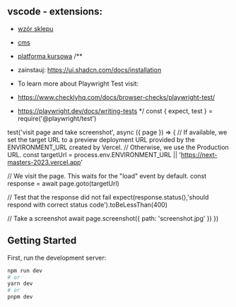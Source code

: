 ## vscode - extensions:

- [wzór sklepu](https://storefront.saleor.io/default-channel/products/balance-trail-720?variant=UHJvZHVjdFZhcmlhbnQ6MzQw)
- [cms](https://app-eu-central-1-shared-euc1-02.hygraph.com/8a9ae9ef-a24b-4387-a122-b0510696c0cb/master)
- [platforma kursowa](https://lms.hyperfunctor.com/courses/nextjsmasters/next13-zadania-3)
  /\*\*

- zainstauj: https://ui.shadcn.com/docs/installation
- To learn more about Playwright Test visit:
- https://www.checklyhq.com/docs/browser-checks/playwright-test/
- https://playwright.dev/docs/writing-tests
  \*/
  const { expect, test } = require('@playwright/test')

test('visit page and take screenshot', async ({ page }) => {
// If available, we set the target URL to a preview deployment URL provided by the ENVIRONMENT_URL created by Vercel.
// Otherwise, we use the Production URL.
const targetUrl = process.env.ENVIRONMENT_URL || 'https://next-masters-2023.vercel.app'

// We visit the page. This waits for the "load" event by default.
const response = await page.goto(targetUrl)

// Test that the response did not fail
expect(response.status(),'should respond with correct status code').toBeLessThan(400)

// Take a screenshot
await page.screenshot({ path: 'screenshot.jpg' })
})

## Getting Started

First, run the development server:

```bash
npm run dev
# or
yarn dev
# or
pnpm dev
```
